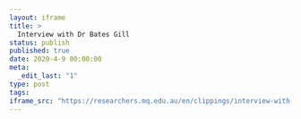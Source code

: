 ```yaml
---
layout: iframe
title: >
  Interview with Dr Bates Gill
status: publish
published: true
date: 2020-4-9 00:00:00
meta:
  _edit_last: "1"
type: post
tags:
iframe_src: "https://researchers.mq.edu.au/en/clippings/interview-with-dr-bates-gill"
---
```

        